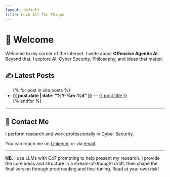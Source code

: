 ```yaml
---
layout: default
title: Hack All The Things
---
```


# 👋 Welcome 

Welcome to my corner of the internet. I write about **Offensive Agentic AI**. 
Beyond that, I explore AI, Cyber Security, Philosophy, and ideas that matter.

## ✍️ Latest Posts

<ul>
{% for post in site.posts %}
  <li>
    <strong>{{ post.date | date: "%Y-%m-%d" }}</strong> — 
    <a href="{{ post.url }}">{{ post.title }}</a>
  </li>
{% endfor %}
</ul>

---

## 👤 Contact Me

I perform research and work professionally in Cyber Security.

You can reach me on [LinkedIn](https://www.linkedin.com/in/frostsec), or via [email](mailto:contact@frost.fyi).

---

**NB.** I use LLMs with CoT prompting to help present my research. I provide the core ideas and structure in a stream-of-thought draft, then shape the final version through proofreading and fine-tuning. Read at your own risk!
